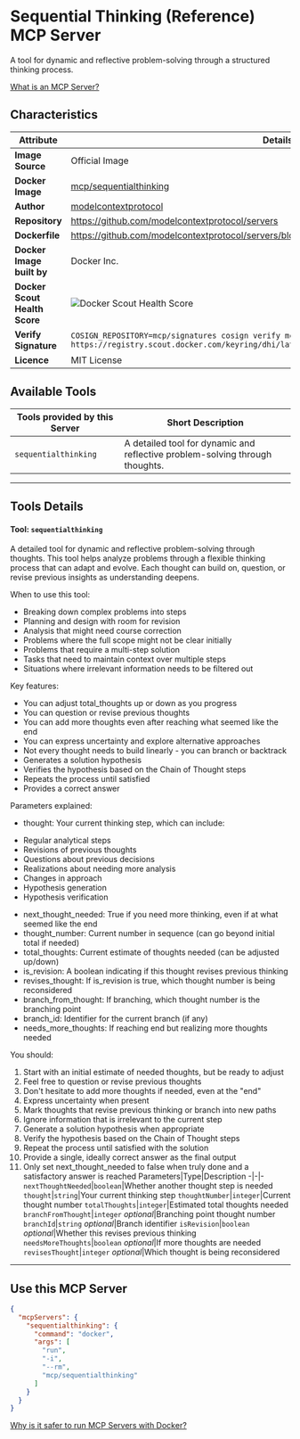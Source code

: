# Sequential Thinking (Reference) MCP Server

A tool for dynamic and reflective problem-solving through a structured thinking process.

[What is an MCP Server?](https://www.anthropic.com/news/model-context-protocol)

## Characteristics
Attribute|Details|
|-|-|
**Image Source**|Official Image
**Docker Image**|[mcp/sequentialthinking](https://hub.docker.com/repository/docker/mcp/sequentialthinking)
**Author**|[modelcontextprotocol](https://github.com/modelcontextprotocol)
**Repository**|https://github.com/modelcontextprotocol/servers
**Dockerfile**|https://github.com/modelcontextprotocol/servers/blob/2025.4.6/src/sequentialthinking/Dockerfile
**Docker Image built by**|Docker Inc.
**Docker Scout Health Score**| ![Docker Scout Health Score](https://api.scout.docker.com/v1/policy/insights/org-image-score/badge/mcp/sequentialthinking)
**Verify Signature**|`COSIGN_REPOSITORY=mcp/signatures cosign verify mcp/sequentialthinking --key https://registry.scout.docker.com/keyring/dhi/latest`
**Licence**|MIT License

## Available Tools
Tools provided by this Server|Short Description
-|-
`sequentialthinking`|A detailed tool for dynamic and reflective problem-solving through thoughts.|

---
## Tools Details

#### Tool: **`sequentialthinking`**
A detailed tool for dynamic and reflective problem-solving through thoughts.
This tool helps analyze problems through a flexible thinking process that can adapt and evolve.
Each thought can build on, question, or revise previous insights as understanding deepens.

When to use this tool:
- Breaking down complex problems into steps
- Planning and design with room for revision
- Analysis that might need course correction
- Problems where the full scope might not be clear initially
- Problems that require a multi-step solution
- Tasks that need to maintain context over multiple steps
- Situations where irrelevant information needs to be filtered out

Key features:
- You can adjust total_thoughts up or down as you progress
- You can question or revise previous thoughts
- You can add more thoughts even after reaching what seemed like the end
- You can express uncertainty and explore alternative approaches
- Not every thought needs to build linearly - you can branch or backtrack
- Generates a solution hypothesis
- Verifies the hypothesis based on the Chain of Thought steps
- Repeats the process until satisfied
- Provides a correct answer

Parameters explained:
- thought: Your current thinking step, which can include:
* Regular analytical steps
* Revisions of previous thoughts
* Questions about previous decisions
* Realizations about needing more analysis
* Changes in approach
* Hypothesis generation
* Hypothesis verification
- next_thought_needed: True if you need more thinking, even if at what seemed like the end
- thought_number: Current number in sequence (can go beyond initial total if needed)
- total_thoughts: Current estimate of thoughts needed (can be adjusted up/down)
- is_revision: A boolean indicating if this thought revises previous thinking
- revises_thought: If is_revision is true, which thought number is being reconsidered
- branch_from_thought: If branching, which thought number is the branching point
- branch_id: Identifier for the current branch (if any)
- needs_more_thoughts: If reaching end but realizing more thoughts needed

You should:
1. Start with an initial estimate of needed thoughts, but be ready to adjust
2. Feel free to question or revise previous thoughts
3. Don't hesitate to add more thoughts if needed, even at the "end"
4. Express uncertainty when present
5. Mark thoughts that revise previous thinking or branch into new paths
6. Ignore information that is irrelevant to the current step
7. Generate a solution hypothesis when appropriate
8. Verify the hypothesis based on the Chain of Thought steps
9. Repeat the process until satisfied with the solution
10. Provide a single, ideally correct answer as the final output
11. Only set next_thought_needed to false when truly done and a satisfactory answer is reached
Parameters|Type|Description
-|-|-
`nextThoughtNeeded`|`boolean`|Whether another thought step is needed
`thought`|`string`|Your current thinking step
`thoughtNumber`|`integer`|Current thought number
`totalThoughts`|`integer`|Estimated total thoughts needed
`branchFromThought`|`integer` *optional*|Branching point thought number
`branchId`|`string` *optional*|Branch identifier
`isRevision`|`boolean` *optional*|Whether this revises previous thinking
`needsMoreThoughts`|`boolean` *optional*|If more thoughts are needed
`revisesThought`|`integer` *optional*|Which thought is being reconsidered

---
## Use this MCP Server

```json
{
  "mcpServers": {
    "sequentialthinking": {
      "command": "docker",
      "args": [
        "run",
        "-i",
        "--rm",
        "mcp/sequentialthinking"
      ]
    }
  }
}
```

[Why is it safer to run MCP Servers with Docker?](https://www.docker.com/blog/the-model-context-protocol-simplifying-building-ai-apps-with-anthropic-claude-desktop-and-docker/)
